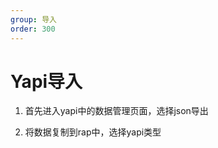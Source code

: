 ```yaml
---
group: 导入
order: 300
---
```


# Yapi导入

1. 首先进入yapi中的数据管理页面，选择json导出

2. 将数据复制到rap中，选择yapi类型

<code src="./import/component/yapi_zh.tsx" inline=true></code>

